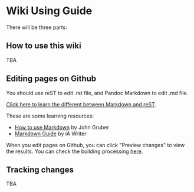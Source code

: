 # Wiki Using Guide


There will be three parts:

## How to use this wiki

TBA

## Editing pages on Github

You should use reST to edit .rst file, and Pandoc Markdown to edit .md file. 

[Click here to learn the different between Markdown and reST](http://www.unexpected-vortices.com/doc-notes/markdown-and-rest-compared.html). 

These are some learning resources:

- [How to use Markdown](https://daringfireball.net/projects/markdown/syntax) by John Gruber
- [Markdown Guide](https://ia.net/writer/support/general/markdown-guide) by iA Writer

When you edit pages on Github, you can click "Preview changes" to view the results. You can check the building processing [here](https://readthedocs.org/projects/nebdocs/builds/).


## Tracking changes

TBA


